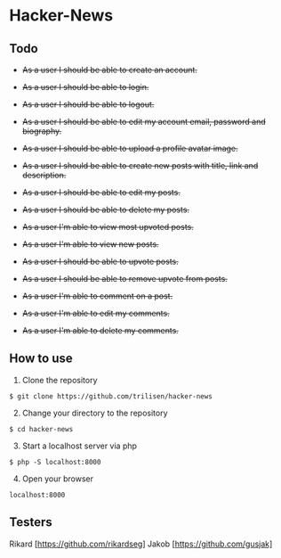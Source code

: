 # Hacker-News

## Todo

- ~~As a user I should be able to create an account.~~

- ~~As a user I should be able to login.~~

- ~~As a user I should be able to logout.~~

- ~~As a user I should be able to edit my account email, password and biography.~~

- ~~As a user I should be able to upload a profile avatar image.~~

- ~~As a user I should be able to create new posts with title, link and description.~~

- ~~As a user I should be able to edit my posts.~~

- ~~As a user I should be able to delete my posts.~~

- ~~As a user I'm able to view most upvoted posts.~~

- ~~As a user I'm able to view new posts.~~

- ~~As a user I should be able to upvote posts.~~

- ~~As a user I should be able to remove upvote from posts.~~

- ~~As a user I'm able to comment on a post.~~

- ~~As a user I'm able to edit my comments.~~

- ~~As a user I'm able to delete my comments.~~

## How to use

1. Clone the repository
```
$ git clone https://github.com/trilisen/hacker-news
```
2. Change your directory to the repository
```
$ cd hacker-news
```
3. Start a localhost server via php
```
$ php -S localhost:8000
```
4. Open your browser
```
localhost:8000
```

## Testers
Rikard [https://github.com/rikardseg]
Jakob [https://github.com/gusjak]
